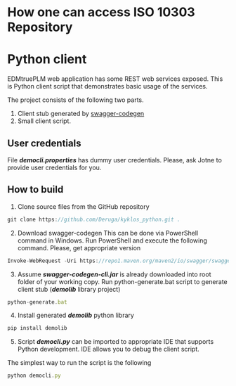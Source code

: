 # How one can access ISO 10303 Repository
# Python client

EDMtruePLM web application has some REST web services exposed.
This is Python client script that demonstrates basic usage of the services.

The project consists of the following two parts.
1. Client stub generated by [swagger-codegen](https://github.com/swagger-api/swagger-codegen)
2. Small client script.

## User credentials

File ***democli.properties*** has dummy user credentials.
Please, ask Jotne to provide user credentials for you.

## How to build

1. Clone source files from the GitHub repository
```javascript
git clone https://github.com/Deruga/kyklos_python.git .
```

2. Download swagger-codegen
This can be done via PowerShell command in Windows. Run PowerShell and execute the following command.
Please, get appropriate version

```javascript
Invoke-WebRequest -Uri https://repo1.maven.org/maven2/io/swagger/swagger-codegen-cli/2.4.17/swagger-codegen-cli-2.4.17.jar -OutFile swagger-codegen-cli.jar
```

3. Assume ***swagger-codegen-cli.jar*** is already downloaded into root folder of your working copy.
Run python-generate.bat script to generate client stub (***demolib*** library project)

```javascript
python-generate.bat
```

4. Install generated ***demolib*** python library

```javascript
pip install demolib
```

5. Script ***democli.py*** can be imported to appropriate IDE that supports Python development.
IDE allows you to debug the client script.

The simplest way to run the script is the following


```javascript
python democli.py
```

